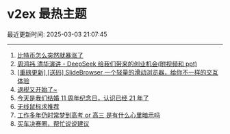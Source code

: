 # v2ex 最热主题

最近更新时间: 2025-03-03 21:07:45

--- 
1. [比特币怎么突然就暴涨了](https://www.v2ex.com/t/1115339) 
2. [周鸿祎 清华演讲 - DeepSeek 给我们带来的创业机会(附视频和 ppt)](https://www.v2ex.com/t/1115345) 
3. [[重磅更新] [送码] SlideBrowser 一个轻量的滑动浏览器，给你不一样的交互体验](https://www.v2ex.com/t/1115346) 
4. [退税又开始了~](https://www.v2ex.com/t/1115367) 
5. [今天是我们结婚 11 周年纪念日，认识已经 21 年了](https://www.v2ex.com/t/1115388) 
6. [无线鼠标求推荐](https://www.v2ex.com/t/1115391) 
7. [工作多年仍时常梦到高考 or 高三 是有什么心里暗示吗](https://www.v2ex.com/t/1115460) 
8. [买车决赛圈，帮忙说说建议](https://www.v2ex.com/t/1115488) 
